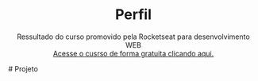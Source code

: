<h1 align="center"> Perfil </h1>

<p align="center">
Ressultado do curso promovido pela Rocketseat para desenvolvimento WEB<br/>
<a href="https://lp.rocketseat.com.br/devlinks/inscricao?utm_source=github&utm_medium=descricao&utm_campaign=capture-devlinks&utm_term=organic&utm_content=descricao-github-mayk-brito">Acesse o cusrso de forma gratuita clicando aqui.</a>
</p>
# Projeto
